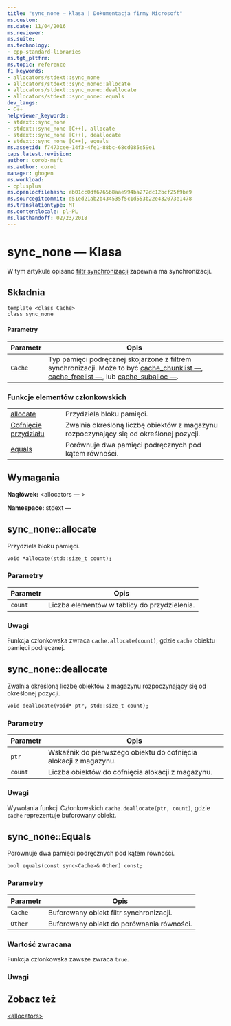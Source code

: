 ```yaml
---
title: "sync_none — klasa | Dokumentacja firmy Microsoft"
ms.custom: 
ms.date: 11/04/2016
ms.reviewer: 
ms.suite: 
ms.technology:
- cpp-standard-libraries
ms.tgt_pltfrm: 
ms.topic: reference
f1_keywords:
- allocators/stdext::sync_none
- allocators/stdext::sync_none::allocate
- allocators/stdext::sync_none::deallocate
- allocators/stdext::sync_none::equals
dev_langs:
- C++
helpviewer_keywords:
- stdext::sync_none
- stdext::sync_none [C++], allocate
- stdext::sync_none [C++], deallocate
- stdext::sync_none [C++], equals
ms.assetid: f7473cee-14f3-4fe1-88bc-68cd085e59e1
caps.latest.revision: 
author: corob-msft
ms.author: corob
manager: ghogen
ms.workload:
- cplusplus
ms.openlocfilehash: eb01cc0df6765b8aae994ba272dc12bcf25f9be9
ms.sourcegitcommit: d51ed21ab2b434535f5c1d553b22e432073e1478
ms.translationtype: MT
ms.contentlocale: pl-PL
ms.lasthandoff: 02/23/2018
---
```

# <a name="syncnone-class"></a>sync_none — Klasa
W tym artykule opisano [filtr synchronizacji](../standard-library/allocators-header.md) zapewnia ma synchronizacji.  
  
## <a name="syntax"></a>Składnia  
  
```
template <class Cache>  
class sync_none
```  
  
#### <a name="parameters"></a>Parametry  
  
|Parametr|Opis|  
|---------------|-----------------|  
|`Cache`|Typ pamięci podręcznej skojarzone z filtrem synchronizacji. Może to być [cache_chunklist —](../standard-library/cache-chunklist-class.md), [cache_freelist —](../standard-library/cache-freelist-class.md), lub [cache_suballoc —](../standard-library/cache-suballoc-class.md).|  
  
### <a name="member-functions"></a>Funkcje elementów członkowskich  
  
|||  
|-|-|  
|[allocate](#allocate)|Przydziela bloku pamięci.|  
|[Cofnięcie przydziału](#deallocate)|Zwalnia określoną liczbę obiektów z magazynu rozpoczynający się od określonej pozycji.|  
|[equals](#equals)|Porównuje dwa pamięci podręcznych pod kątem równości.|  
  
## <a name="requirements"></a>Wymagania  
 **Nagłówek:** \<allocators — >  
  
 **Namespace:** stdext —  
  
##  <a name="allocate"></a>  sync_none::allocate  
 Przydziela bloku pamięci.  
  
```
void *allocate(std::size_t count);
```  
  
### <a name="parameters"></a>Parametry  
  
|Parametr|Opis|  
|---------------|-----------------|  
|`count`|Liczba elementów w tablicy do przydzielenia.|  
  
### <a name="remarks"></a>Uwagi  
 Funkcja członkowska zwraca `cache.allocate(count)`, gdzie `cache` obiektu pamięci podręcznej.  
  
##  <a name="deallocate"></a>  sync_none::deallocate  
 Zwalnia określoną liczbę obiektów z magazynu rozpoczynający się od określonej pozycji.  
  
```
void deallocate(void* ptr, std::size_t count);
```  
  
### <a name="parameters"></a>Parametry  
  
|Parametr|Opis|  
|---------------|-----------------|  
|`ptr`|Wskaźnik do pierwszego obiektu do cofnięcia alokacji z magazynu.|  
|`count`|Liczba obiektów do cofnięcia alokacji z magazynu.|  
  
### <a name="remarks"></a>Uwagi  
 Wywołania funkcji Członkowskich `cache.deallocate(ptr, count)`, gdzie `cache` reprezentuje buforowany obiekt.  
  
##  <a name="equals"></a>  sync_none::Equals  
 Porównuje dwa pamięci podręcznych pod kątem równości.  
  
```
bool equals(const sync<Cache>& Other) const;
```  
  
### <a name="parameters"></a>Parametry  
  
|Parametr|Opis|  
|---------------|-----------------|  
|`Cache`|Buforowany obiekt filtr synchronizacji.|  
|`Other`|Buforowany obiekt do porównania równości.|  
  
### <a name="return-value"></a>Wartość zwracana  
 Funkcja członkowska zawsze zwraca `true`.  
  
### <a name="remarks"></a>Uwagi  
  
## <a name="see-also"></a>Zobacz też  
 [\<allocators>](../standard-library/allocators-header.md)



